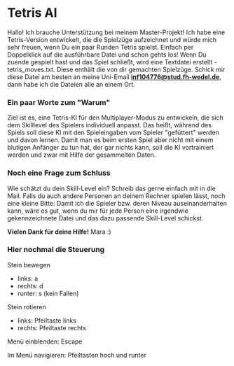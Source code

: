 # Tetris AI
Hallo!
Ich brauche Unterstützung bei meinem Master-Projekt!
Ich habe eine Tetris-Version entwickelt, die die Spielzüge aufzeichnet und würde mich sehr freuen, wenn Du ein paar Runden Tetris spielst. 
Einfach per Doppelklick auf die ausführbare Datei und schon gehts los!
Wenn Du zuende gespielt hast und das Spiel schließt, wird eine Textdatei erstellt - tetris_moves.txt. Diese enthält die von dir gemachten Spielzüge. 
Schick mir diese Datei am besten an meine Uni-Email **inf104776@stud.fh-wedel.de**, dann habe ich die Dateien alle an einem Ort.

### Ein paar Worte zum "Warum"
Ziel ist es, eine Tetris-KI für den Multiplayer-Modus zu entwickeln, die sich dem Skilllevel des Spielers individuell anpasst.
Das heißt, während des Spiels soll diese KI mit den Spieleingaben vom Spieler "gefüttert" werden und davon lernen. 
Damit man es beim ersten Spiel aber nicht mit einem blutigen Anfänger zu tun hat, der gar nichts kann, soll die KI vortrainiert werden und zwar mit Hilfe der gesammelten Daten. 

### Noch eine Frage zum Schluss
Wie schätzt du dein Skill-Level ein? Schreib das gerne einfach mit in die Mail. 
Falls du auch andere Personen an deinem Rechner spielen lässt, noch eine kleine Bitte:
	Damit ich die Spieler bzw. deren Niveau auseinanderhalten kann, wäre es gut, wenn du mir für jede Person eine irgendwie gekennzeichnete Datei und das dazu passende Skill-Level schickst. 

**Vielen Dank für deine Hilfe!**
Mara :)

### Hier nochmal die Steuerung 
Stein bewegen
 - links: a 	
 - rechts: d 	
 - runter: s (kein Fallen)

Stein rotieren 
- links: Pfeiltaste links
- rechts:  Pfeiltaste rechts

Menü einblenden: Escape

Im Menü navigieren: Pfeiltasten hoch und runter
